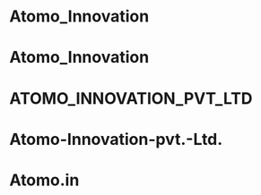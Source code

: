 # Atomo_Innovation
# Atomo_Innovation
# ATOMO_INNOVATION_PVT_LTD
# Atomo-Innovation-pvt.-Ltd.
# Atomo.in
